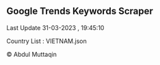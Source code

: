 

## Google Trends Keywords Scraper 
 
Last Update 31-03-2023 , 19:45:10

Country List :
VIETNAM.json



© Abdul Muttaqin 
